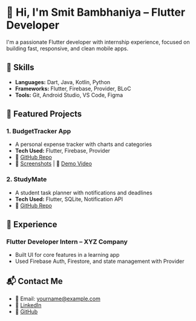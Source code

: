 # 👋 Hi, I'm Smit Bambhaniya – Flutter Developer

I'm a passionate Flutter developer with internship experience, focused on building fast, responsive, and clean mobile apps.

## 🚀 Skills
- **Languages:** Dart, Java, Kotlin, Python
- **Frameworks:** Flutter, Firebase, Provider, BLoC
- **Tools:** Git, Android Studio, VS Code, Figma

## 📱 Featured Projects

### 1. BudgetTracker App
- A personal expense tracker with charts and categories
- **Tech Used:** Flutter, Firebase, Provider
- 🔗 [GitHub Repo](https://github.com/yourusername/budget-tracker)
- 📸 [Screenshots](link) | 🎥 [Demo Video](link)

### 2. StudyMate
- A student task planner with notifications and deadlines
- **Tech Used:** Flutter, SQLite, Notification API
- 🔗 [GitHub Repo](https://github.com/yourusername/studymate)

## 💼 Experience
### Flutter Developer Intern – XYZ Company
- Built UI for core features in a learning app
- Used Firebase Auth, Firestore, and state management with Provider

## 📬 Contact Me
- 📧 Email: yourname@example.com
- 🔗 [LinkedIn](https://linkedin.com/in/yourprofile)
- 🔗 [GitHub](https://github.com/yourusername)
